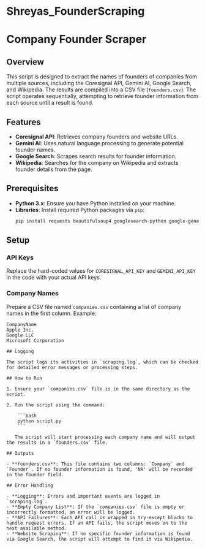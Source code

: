 # Shreyas_FounderScraping
# Company Founder Scraper

## Overview

This script is designed to extract the names of founders of companies from multiple sources, including the Coresignal API, Gemini AI, Google Search, and Wikipedia. The results are compiled into a CSV file (`founders.csv`). The script operates sequentially, attempting to retrieve founder information from each source until a result is found.

## Features

- **Coresignal API**: Retrieves company founders and website URLs.
- **Gemini AI**: Uses natural language processing to generate potential founder names.
- **Google Search**: Scrapes search results for founder information.
- **Wikipedia**: Searches for the company on Wikipedia and extracts founder details from the page.

## Prerequisites

- **Python 3.x**: Ensure you have Python installed on your machine.
- **Libraries**: Install required Python packages via `pip`:
  ```bash
  pip install requests beautifulsoup4 googlesearch-python google-generativeai
## Setup

### API Keys
Replace the hard-coded values for `CORESIGNAL_API_KEY` and `GEMINI_API_KEY` in the code with your actual API keys.

### Company Names
Prepare a CSV file named `companies.csv` containing a list of company names in the first column. Example:

```csv
CompanyName
Apple Inc.
Google LLC
Microsoft Corporation

## Logging

The script logs its activities in `scraping.log`, which can be checked for detailed error messages or processing steps.

## How to Run

1. Ensure your `companies.csv` file is in the same directory as the script.

2. Run the script using the command:

    ```bash
    python script.py
    ```

   The script will start processing each company name and will output the results in a `founders.csv` file.

## Outputs

- **founders.csv**: This file contains two columns: `Company` and `Founder`. If no founder information is found, 'NA' will be recorded in the founder field.

## Error Handling

- **Logging**: Errors and important events are logged in `scraping.log`.
- **Empty Company List**: If the `companies.csv` file is empty or incorrectly formatted, an error will be logged.
- **API Failures**: Each API call is wrapped in try-except blocks to handle request errors. If an API fails, the script moves on to the next available method.
- **Website Scraping**: If no specific founder information is found via Google Search, the script will attempt to find it via Wikipedia.
